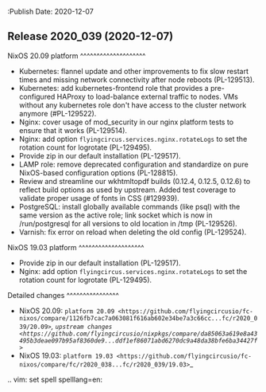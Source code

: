 :Publish Date: 2020-12-07

Release 2020_039 (2020-12-07)
-----------------------------

NixOS 20.09 platform
^^^^^^^^^^^^^^^^^^^^

* Kubernetes: flannel update and other improvements to fix slow restart times
  and missing network connectivity after node reboots (PL-129513).
* Kubernetes: add kubernetes-frontend role that provides a pre-configured HAProxy
  to load-balance external traffic to nodes.
  VMs without any kubernetes role don't have access to the cluster network anymore (#PL-129522).
* Nginx: cover usage of mod_security in our nginx platform tests to ensure that it works (PL-129514).
* Nginx: add option ``flyingcircus.services.nginx.rotateLogs`` to set the rotation count for logrotate (PL-129495).
* Provide zip in our default installation (PL-129517).
* LAMP role: remove deprecated configuration and standardize on pure NixOS-based configuration options (PL-128815).
* Review and streamline our wkhtmltopdf builds (0.12.4, 0.12.5, 0.12.6) to reflect build options as used by upstream.
  Added test coverage to validate proper usage of fonts in CSS (#129939).
* PostgreSQL: install globally available commands (like psql) with the same version as the active role;
  link socket which is now in /run/postgresql for all versions to old location in /tmp (PL-129526).
* Varnish: fix error on reload when deleting the old config (PL-129524).


NixOS 19.03 platform
^^^^^^^^^^^^^^^^^^^^

* Provide zip in our default installation (PL-129517).
* Nginx: add option ``flyingcircus.services.nginx.rotateLogs`` to set the rotation count for logrotate (PL-129495).


Detailed changes
^^^^^^^^^^^^^^^^

* NixOS 20.09: `platform 20.09 <https://github.com/flyingcircusio/fc-nixos/compare/1126fb7cac7a063081f616ab602e34be7a3c66cc...fc/r2020_039/20.09>`_, `upstream changes <https://github.com/flyingcircusio/nixpkgs/compare/da85063a619e8a43495b3deae097b95af8360de9...ddf1ef86071abd6270dc9a48da38bfe6ba34427f>`_
* NixOS 19.03: `platform 19.03 <https://github.com/flyingcircusio/fc-nixos/compare/fc/r2020_038...fc/r2020_039/19.03>`_


.. vim: set spell spelllang=en:
